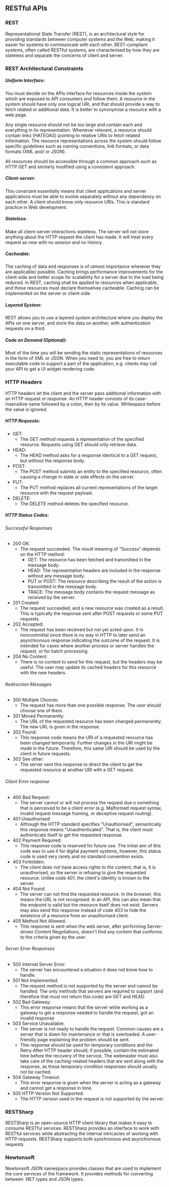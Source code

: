 ## RESTful APIs

### REST

Representational State Transfer (REST), is an architectural style for providing standards between computer systems and the Web, making it easier for systems to communicate with each other. REST-compliant systems, often called RESTful systems, are characterised by how they are stateless and separate the concerns of client and server.

### REST Architectural Constraints

##### Uniform Interface:

You must decide on the APIs interface for resources inside the system which are exposed to API consumers and follow them. A resource in the system should have only one logical URI, and that should provide a way to fetch related or additional data. It is better to synonymise a resource with a web page.

Any single resource should not be too large and contain each and everything in its representation. Whenever relevant, a resource should contain links (HATEOAS) pointing to relative URIs to fetch related information. The resource representations across the system should follow specific guidelines such as naming conventions, link formats, or data formats (XML and/ or JSON).

All resources should be accessible through a common approach such as HTTP GET and similarly modified using a consistent approach.

##### Client-server:

This constraint essentially means that client applications and server applications must be able to evolve separately without any dependency on each other. A client should know only resource URIs. This is standard practice in Web development.

##### Stateless:

Make all client-server interactions stateless. The server will not store anything about the HTTP request the client has made. It will treat every request as new with no session and no history.

##### Cacheable:

The caching of data and responses is of utmost importance wherever they are applicable/ possible. Caching brings performance improvements for the client-side and better scope for scalability for a server due to the load being reduced. In REST, caching shall be applied to resources when applicable, and these resources must declare themselves cacheable. Caching can be implemented on the server or client-side.

##### Layered System:

REST allows you to use a layered system architecture where you deploy the APIs on one server, and store the data on another, with authentication requests on a third.

##### Code on Demand (Optional):

Most of the time you will be sending the static representations of resources in the form of XML or JSON. When you need to, you are free to return executable code to support a part of the application, e.g. clients may call your API to get a UI widget rendering code.

### HTTP Headers

HTTP headers let the client and the server pass additional information with an HTTP request or response. An HTTP header consists of its case-insensitive name followed by a colon, then by its value. Whitespace before the value is ignored.

##### HTTP Requests:

- GET:
  - The GET method requests a representation of the specified resource. Requests using GET should only retrieve data.
- HEAD:
  - The HEAD method asks for a response identical to a GET request, but without the response body.
- POST:
  - The POST method submits an entity to the specified resource, often causing a change in state or side effects on the server.
- PUT:
  - The PUT method replaces all current representations of the target resource with the request payload.
- DELETE:
  - The DELETE method deletes the specified resource.

##### HTTP Status Codes:

###### Successful Responses

- 200 OK:
  - The request succeeded. The result meaning of "Success" depends on the HTTP method:
    - GET: The resource has been fetched and transmitted in the message body.
    - HEAD: The representation headers are included in the response without any message body.
    - PUT or POST: The resource describing the result of the action is transmitted in the message body.
    - TRACE: The message body contains the request message as received by the server.
- 201 Created:
  - The request succeeded, and a new resource was created as a result. This is typically the response sent after POST requests or some PUT requests.
- 202 Accepted:
  - The request has been received but not yet acted upon. It is noncommittal since there is no way in HTTP to later send an asynchronous response indicating the outcome of the request. It is intended for cases where another process or server handles the request, or for batch processing.
- 204 No Content:
  - There is no content to send for this request, but the headers may be useful. The user may update its cached headers for this resource with the new headers.

###### Redirection Messages

- 300 Multiple Choices:
  - The request has more than one possible response. The user should choose one of them.
- 301 Moved Permanently:
  - The URL of the requested resource has been changed permanently. The new URL is given in the response.
- 302 Found:
  - This response code means the URI of a requested resource has been changed temporarily. Further changes in the URI might be made in the future. Therefore, this same URI should be used by the client in future requests.
- 303 See other:
  - The server sent this response to direct the client to get the requested resource at another URI with a GET request.

###### Client Error response

- 400 Bad Request:
  - The server cannot or will not process the request due o something that is perceived to be a client error (e.g. Malformed request syntax, invalid request message framing, or deceptive request routing).
- 401 Unauthorised:
  - Although the HTTP standard specifies "Unauthorised", semantically this response means "Unauthenticated". That is, the client must authenticate itself to get the requested response.
- 402 Payment Required:
  - This response code is reserved for future use. The initial aim of this code was to use it for digital payment systems, however, this status code is used very rarely and no standard convention exists.
- 403 Forbidden:
  - The client does not have access rights to the content; that is, it is unauthorised, so the server is refusing to give the requested resource. Unlike code 401, the client's identity is known to the server.
- 404 Not Found:
  - The server can not find the requested resource. In the browser, this means the URL is not recognised. In an API, this can also mean that the endpoint is valid but the resource itself does not exist. Servers may also send this response instead of code 403 to hide the existence of a resource from an unauthorised client.
- 405 Method Not Allowed:
  - This response is sent when the web server, after performing Server-driven Content Negotiations, doesn't find any content that conforms to the criteria given by the user.

###### Server Error Responses

- 500 Internal Server Error:
  - The server has encountered a situation it does not know how to handle.
- 501 Not Implemented:
  - The request method is not supported by the server and cannot be handled. The only methods that servers are required to support (and therefore that must not return this code) are GET and HEAD.
- 502 Bad Gateway:
  - This error response means that the server while working as a gateway to get a response needed to handle the request, got an invalid response
- 503 Service Unavailable:
  - The server is not ready to handle the request. Common causes are a server that is down for maintenance or that is overloaded. A user-friendly page explaining the problem should be sent.
  - This response should be used for temporary conditions and the Retry-After HTTP header should, if possible, contain the estimated time before the recovery of the service. The webmaster must also take care of the caching-related headers that are sent along with the response, as these temporary condition responses should usually not be cached.
- 504 Gateway Timeout:
  - This error response is given when the server is acting as a gateway and cannot get a response in time.
- 505 HTTP Version Not Supported:
  - The HTTP version used in the request is not supported by the server.

### RESTSharp

RESTSharp is an open-source HTTP client library that makes it easy to consume RESTful services. RESTSharp provides an interface to work with RESTful services while abstracting the internal intricacies of working with HTTP requests. RESTSharp supports both synchronous and asynchronous requests.

### Newtonsoft

Newtonsoft JSON namespace provides classes that are used to implement the core services of the framework. It provides methods for converting between .NET types and JSON types.

